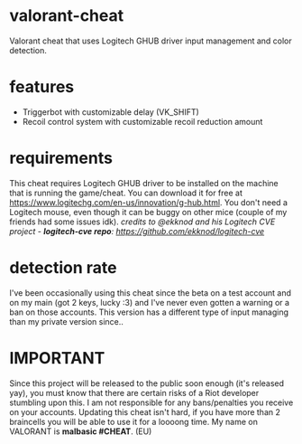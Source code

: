 # valorant-cheat
Valorant cheat that uses Logitech GHUB driver input management and color detection.

# features
  - Triggerbot with customizable delay (VK_SHIFT)
  - Recoil control system with customizable recoil reduction amount

# requirements
This cheat requires Logitech GHUB driver to be installed on the machine that is
running the game/cheat. You can download it for free at https://www.logitechg.com/en-us/innovation/g-hub.html.
You don't need a Logitech mouse, even though it can be buggy on other mice (couple of my friends had some issues idk).
_credits to @ekknod and his Logitech CVE project - **logitech-cve repo**: https://github.com/ekknod/logitech-cve_

# detection rate
I've been occasionally using this cheat since the beta on a test account and on my main (got 2 keys, lucky :3)
and I've never even gotten a warning or a ban on those accounts. This version has a different type of
input managing than my private version since..

# IMPORTANT
Since this project will be released to the public soon enough (it's released yay), you must know that there are certain risks of a 
Riot developer stumbling upon this. I am not responsible for any bans/penalties you receive on your accounts.
Updating this cheat isn't hard, if you have more than 2 braincells you will be able to use it for a loooong time.
My name on VALORANT is **malbasic #CHEAT**. (EU)
